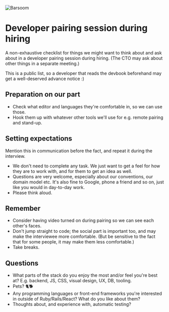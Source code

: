 ![Barsoom](https://dev.auctionet.com/barsoom.png)

# Developer pairing session during hiring

A non-exhaustive checklist for things we might want to think about and ask about in a developer pairing session during hiring. (The CTO may ask about other things in a separate meeting.)

This is a public list, so a developer that reads the devbook beforehand may get a well-deserved advance notice :)

## Preparation on our part

- Check what editor and languages they're comfortable in, so we can use those.
- Hook them up with whatever other tools we'll use for e.g. remote pairing and stand-up.

## Setting expectations

Mention this in communication before the fact, and repeat it during the interview.

- We don't need to complete any task. We just want to get a feel for how they are to work with, and for them to get an idea as well.
- Questions are very welcome, especially about our conventions, our domain model etc. It's also fine to Google, phone a friend and so on, just like you would in day-to-day work.
- Please think aloud.

## Remember

- Consider having video turned on during pairing so we can see each other's faces.
- Don't jump straight to code; the social part is important too, and may make the interviewee more comfortable. (But be sensitive to the fact that for some people, it may make them less comfortable.)
- Take breaks.

## Questions

- What parts of the stack do you enjoy the most and/or feel you're best at? E.g. backend, JS, CSS, visual design, UX, DB, tooling.
- Pets? 🐈🐕
- Any programming languages or front-end frameworks you're interested in outside of Ruby/Rails/React? What do you like about them?
- Thoughts about, and experience with, automatic testing?
